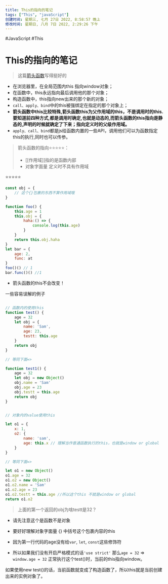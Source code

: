 ```yaml
---
title: This的指向的笔记
tags: ["This", "javaScript"]
创建时间: 星期三, 七月 27日 2022, 8:58:57 晚上
修改时间: 星期日, 八月 7日 2022, 2:29:26 下午
---
```

#JavaScript #This

# This的指向的笔记

>这篇[箭头函数](https://juejin.cn/post/6844903805960585224)写得挺好的

- 在浏览器里，在全局范围内this 指向window对象；
- 在函数中，this永远指向最后调用他的那个对象；
- 构造函数中，this指向new出来的那个新的对象；
- `call、apply、bind`中的this被强绑定在指定的那个对象上；
- **箭头函数中this比较特殊,箭头函数this为父作用域的this，不是调用时的this.要知道前四种方式,都是调用时确定,也就是动态的,而箭头函数的this指向是静态的,声明的时候就确定了下来；指向定义时的父级作用域。**
- `apply、call、bind`都是js给函数内置的一些API，调用他们可以为函数指定this的执行,同时也可以传参。


> 箭头函数的指向⭐️⭐️⭐️⭐️⭐️：
> - [[作用域]]指的是函数内部
> - 对象字面量 定义时不具有作用域

⭐️⭐️⭐️⭐️⭐️
```js
const obj = {
	// 这个{}包裹的东西不算作用域哦
}
```

```js
function foo() {
    this.age = 1
    this.obj = {
        haha:() => {
            console.log(this.age)
        }
    }
    return this.obj.haha
}
let bar = {
    age: 2,
    func: at
}
foo()() // 1
bar.func()() //1
```

- 箭头函数的this不会改变！


一些容易误解的例子

```js

// 函数内的使用this
function test() {
    age = 32
    let obj = {
        name: 'Sam',
        age: 23,
        testt: this.age
    }
    return obj
}

// 等同下面=> 

function test1() {
    age = 32
    let obj = new Object()
    obj.name = 'Sam'
    obj.age = 23
    obj.testt = this.age
    return obj
}


// 对象内的value使用this

let o1 = {
    x: 1,
    o2: {
        name: 'sam',
        age: this.x // 理解当作普通函数执行的this，也就是window or global
    }
}

// 等同下面=>

let o1 = new Object()
o1.age = 32
o1.o2 = new Object()
o1.o2.name = 'Sam'
o1.o2.age = 23
o1.o2.testt = this.age //所以这个this 不就是window or global
return o1.o2

```

> 上面的第一个返回的obj为啥testt是32？

- 请先注意这个是函数不是对象
- 要好好理解对象字面量 {} 中括号这个包裹内容的this

- 因为第一行代码的age没有给`var`, `let`, `const`这些修饰符
- 所以如果我们没有开启严格模式的话`'use strict'`
那么`age = 32` => `window.age = 32`
正常执行这个test()时，当前的this指向window。

如果使用new test()的话，当前函数就变成了构造函数了，所以this就是当前创建出来的实例对象了。